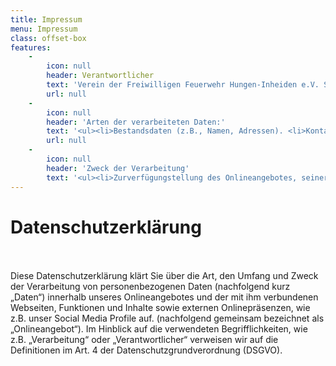 ```yaml
---
title: Impressum
menu: Impressum
class: offset-box
features:
    -
        icon: null
        header: Verantwortlicher
        text: 'Verein der Freiwilligen Feuerwehr Hungen-Inheiden e.V. Stefan-Kuhn-Str. 8 35410 Hungen Vertreten durch Herrn Oliver Tag (1. Vorsitzender) Telefon: +49 (0) 6402 514312 E-Mail: info@ff-inheiden.de'
        url: null
    -
        icon: null
        header: 'Arten der verarbeiteten Daten:'
        text: '<ul><li>Bestandsdaten (z.B., Namen, Adressen). <li>Kontaktdaten (z.B., E-Mail, Telefonnummern).</li><li>Inhaltsdaten (z.B., Texteingaben, Fotografien, Videos).</li><li>Nutzungsdaten (z.B., besuchte Webseiten, Interesse an Inhalten, Zugriffszeiten).</li><li>Meta-/Kommunikationsdaten (z.B., Geräte-Informationen, IP-Adressen).</li></ul>'
        url: null
    -
        icon: null
        header: 'Zweck der Verarbeitung'
        text: '<ul><li>Zurverfügungstellung des Onlineangebotes, seiner Funktionen und Inhalte.</li><li>Beantwortung von Kontaktanfragen und Kommunikation mit Nutzern.</li><li>Sicherheitsmaßnahmen.</li><li>Reichweitenmessung/Marketing</li>'
---
```


# Datenschutzerklärung
<br></br>
Diese Datenschutzerklärung klärt Sie über die Art, den Umfang und Zweck der Verarbeitung von personenbezogenen Daten (nachfolgend kurz „Daten“) innerhalb unseres Onlineangebotes und der mit ihm verbundenen Webseiten, Funktionen und Inhalte sowie externen Onlinepräsenzen, wie z.B. unser Social Media Profile auf. (nachfolgend gemeinsam bezeichnet als „Onlineangebot“). Im Hinblick auf die verwendeten Begrifflichkeiten, wie z.B. „Verarbeitung“ oder „Verantwortlicher“ verweisen wir auf die Definitionen im Art. 4 der Datenschutzgrundverordnung (DSGVO).